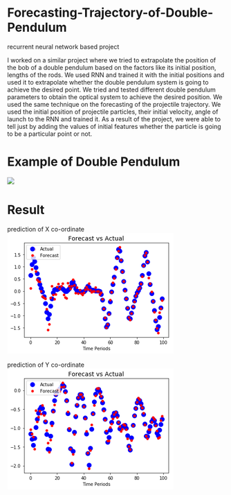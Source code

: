 # Forecasting-Trajectory-of-Double-Pendulum
recurrent neural network based project

I worked on a similar project where we tried to extrapolate the position of the bob of a double pendulum based on the factors like its initial position, lengths of the rods. We used RNN and trained it with the initial positions and used it to extrapolate whether the double pendulum system is going to achieve the desired point. We tried and tested different double pendulum parameters to obtain the optical system to achieve the desired position.
We used the same technique on the forecasting of the projectile trajectory. We used the initial position of projectile particles, their initial velocity, angle of launch to the RNN and trained it. As a result of the project, we were able to tell just by adding the values of initial features whether the particle is going to be a particular point or not.    

# Example of Double Pendulum
![](https://upload.wikimedia.org/wikipedia/commons/6/65/Trajektorie_eines_Doppelpendels.gif)


# Result
prediction of X co-ordinate
![Alt text](results/x2.png?raw=true "Title")

prediction of Y co-ordinate
![Alt text](results/y2.png?raw=true "Title")
